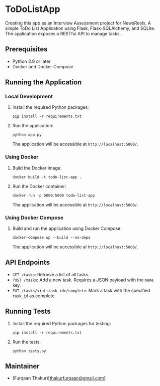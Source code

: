# ToDoListApp
Creating this app as an Interview Assessment project for NewsReels. A simple ToDo List Application using Flask, Flask-SQLAlchemy, and SQLite. The application exposes a RESTful API to manage tasks.

## Prerequisites

- Python 3.9 or later
- Docker and Docker Compose

## Running the Application

### Local Development

1. Install the required Python packages:

    ```
    pip install -r requirements.txt
    ```

2. Run the application:

    ```
    python app.py
    ```

    The application will be accessible at `http://localhost:5000/`.

### Using Docker

1. Build the Docker image:

    ```
    docker build -t todo-list-app .
    ```

2. Run the Docker container:

    ```
    docker run -p 5000:5000 todo-list-app
    ```

    The application will be accessible at `http://localhost:5000/`.

### Using Docker Compose

1. Build and run the application using Docker Compose:

    ```
    docker-compose up --build --no-deps
    ```

    The application will be accessible at `http://localhost:5000/`.

## API Endpoints

- `GET /tasks`: Retrieve a list of all tasks.
- `POST /tasks`: Add a new task. Requires a JSON payload with the `name` key.
- `PUT /tasks/<int:task_id>/complete`: Mark a task with the specified `task_id` as complete.

## Running Tests

1. Install the required Python packages for testing:

    ```
    pip install -r requirements.txt
    ```

2. Run the tests:

    ```
    python tests.py
    ```

## Maintainer
- (Furqaan Thakur)[thakurfurqaan@gmail.com]
